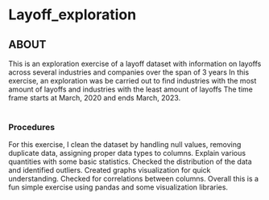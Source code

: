 # Layoff_exploration
<h2> ABOUT </h2>
<n>This is an exploration exercise of a layoff dataset with information on layoffs across several industries and companies over the span of 3 years</n>
In this exercise, an exploration was be carried out to find industries with the most amount of layoffs and industries with the least amount of layoffs
The time frame starts at March, 2020 and ends March, 2023.
<br><br>
<h3> Procedures </h3>
For this exercise, I clean the dataset by handling null values, removing duplicate data, assigning proper data types to columns.
Explain various quantities with some basic statistics.
Checked the distribution of the data and identified outliers.
Created graphs visualization for quick understanding.
Checked for correlations between columns.
Overall this is a fun simple exercise using pandas and some visualization libraries.

